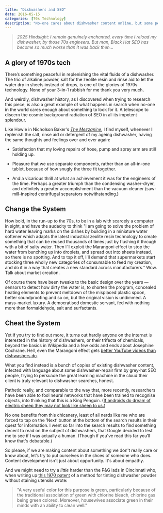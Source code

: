 ```yaml
---
title: "Dishwashers and SEO"
date: 2016-05-15
categories: [70s Technology]
description: "No-one cares about dishwasher content online, but some people pretend to."
--- 
```



> _2025 Hindsight: I remain genuinely enchanted, every time I reload my dishwasher, by those 70s engineers. But man, Black Hat SEO has become *so* much worse than it was back then..._

## A glory of 1970s tech
There’s something peaceful in replenishing the vital fluids of a dishwasher. The trio of alkaline powder, salt for the zeolite resin and rinse aid to let the water dry in sheets instead of drops, is one of the glories of 1970s technology. None of your 3-in-1 rubbish for me thank you very much. 

And weirdly, dishwasher history, as I discovered when trying to research this piece, is also a great example of what happens in search when no-one in the world cares enough about something to look for it. A telescope to discern the cosmic background radiation of SEO in all its impotent splendour.

Like Howie in Nicholson Baker's [_The Mezzanine_](https://en.wikipedia.org/wiki/The_Mezzanine), I find myself, whenever I replenish the salt, rinse aid or detergent of my ageing dishwasher, having the same thoughts and feelings over and over again:

- Satisfaction that my loving repairs of hose, pump and spray arm are still holding up.

- Pleasure that we use separate components, rather than an all-in-one tablet, because of how snugly the three fit together. 

- And a vicarious thrill at what an achievement it was for the engineers of the time. Perhaps a greater triumph than the condensing washer-dryer, and definitely a greater accomplishment than the vacuum cleaner (saw-mill-inspired centrifugal separators notwithstanding.)

## Change the System
How bold, in the run-up to the 70s, to be in a lab with scarcely a computer in sight, and have the audacity to think "I am going to solve the problem of hard water leaving marks on the dishes by building in a miniature water softener which adapts the latest industrial zeolite resin technology to create something that can be reused thousands of times just by flushing it through with a bit of salty water. Then I’ll exploit the Marangoni effect to stop the water from bunching up into droplets, and spread out into sheets instead, so there is no spotting. And to top it off, I'll demand that supermarkets start stocking three wholly new categories of consumable to feed my creation, and do it in a way that creates a new standard across manufacturers.” Wow. Talk about market creation.

Of course there have been tweaks to the basic design over the years — sensors to detect how dirty the water is, to shorten the program, concealed heating elements to prevent meltdown of the misplaced plastic spoon, better soundproofing and so on, but the original vision is undimmed. A mass-market luxury. A democratised domestic servant, fed with nothing more than formaldehyde, salt and surfactants.

## Cheat the System
Yet if you try to find out more, it turns out hardly anyone on the internet is interested in the history of dishwashers, or their trifecta of chemicals, beyond the basics in Wikipedia and a few odds and ends about Josephine Cochrane. Hell, even the Marangoni effect gets [better YouTube videos than dishwashers do][0].

What you find instead is a bunch of copies of existing dishwasher content, infected with language about some dishwasher-repair firm by grey-hat SEO people, trying to persuade the great learning machine in the cloud their client is truly relevant to dishwasher searches, honest. 

Pathetic really, and comparable to the way that, more recently, researchers have been able to fool neural networks that have been trained to recognise objects, into thinking that this is a King Penguin. ([If androids do dream of electric sheep they may not look like sheep to us.][1])

[0]: https://m.youtube.com/watch?v=tgrTbvSnE50
[1]: http://arxiv.org/pdf/1412.1897v1.pdf

No one benefits from this chicanery, least of all nerds like me who are forced to tap on the ’Next’ button at the bottom of the search results in their quest for information. I went so far into the search results to find something decent to read on the subject of dishwashers, that Google decided to test me to see if I was actually a human. (Though if you've read this far you'll know that's debatable.) 

So please, if we are making content about something we don't really care or know about, let’s try to put ourselves in the shoes of someone who does. Content development isn't just about opportunity. It's about empathy.

And we might need to try a _little_ harder than the P&G lads in Cincinnati who, when writing up [this 1970 patent][2] of a method for tinting dishwasher powder without staining utensils wrote:

> "A very useful color for this purpose is green, particularly because of the traditional association of green with chlorine bleach, chlorine gas being green colored. Moreover, housewives associate green in their minds with an ability to clean well."

[2]: https://www.google.com/patents/US3544473